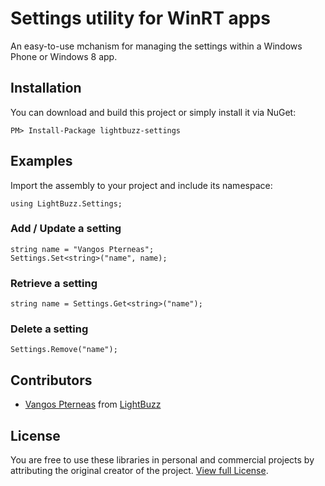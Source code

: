 # Settings utility for WinRT apps

An easy-to-use mchanism for managing the settings within a Windows Phone or Windows 8 app.

## Installation
You can download and build this project or simply install it via NuGet:
	
	PM> Install-Package lightbuzz-settings

## Examples
Import the assembly to your project and include its namespace:
	
	using LightBuzz.Settings;

### Add / Update a setting
	
	string name = "Vangos Pterneas";
	Settings.Set<string>("name", name);

### Retrieve a setting

	string name = Settings.Get<string>("name");

### Delete a setting

	Settings.Remove("name");

## Contributors
* [Vangos Pterneas](http://pterneas.com) from [LightBuzz](http://lightbuzz.com)

## License
You are free to use these libraries in personal and commercial projects by attributing the original creator of the project. [View full License](https://github.com/LightBuzz/Settings-WinRT/blob/master/LICENSE).
